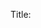Title: <title>

Work Major Title:

AKA: <aka>

Tags: <tags>

Seq: <seq: n.|n|n|n|n|n>

Idea Number: <displayseq: No._XXX_&ndash;_>

Level: <level: 1 - Book; 2 - Section; 3 - Article; 4 - Subsection; 5 - Detail; >

Class: <class:  article, author, back, biblio, front, intro, quote, section, work >

Author: <author>

Work Type: <worktype>

Work Rights:

Work Rights Holder:

Publisher:

Pub Date: <date>

Work ID:

Link: <link>

Timestamp:

Index: <index>

Attribution: <attribution>

Body:

